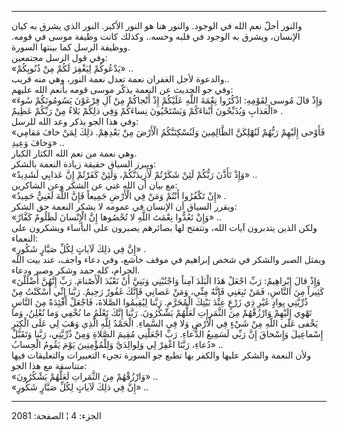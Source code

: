 ------------------------------------------------------------------------

والنور أجلّ نعم الله في الوجود. والنور هنا هو النور الأكبر. النور الذي
يشرق به كيان الإنسان، ويشرق به الوجود في قلبه وحسه.. وكذلك كانت وظيفة
موسى في قومه. ووظيفة الرسل كما بينتها السورة.  
وفي قول الرسل مجتمعين:  
«يَدْعُوكُمْ لِيَغْفِرَ لَكُمْ مِنْ ذُنُوبِكُمْ» ..  
والدعوة لأجل الغفران نعمة تعدل نعمة النور، وهي منه قريب..  
وفي جو الحديث عن النعمة يذكّر موسى قومه بأنعم الله عليهم:  
«وَإِذْ قالَ مُوسى لِقَوْمِهِ: اذْكُرُوا نِعْمَةَ اللَّهِ عَلَيْكُمْ إِذْ أَنْجاكُمْ مِنْ آلِ فِرْعَوْنَ
يَسُومُونَكُمْ سُوءَ الْعَذابِ وَيُذَبِّحُونَ أَبْناءَكُمْ وَيَسْتَحْيُونَ نِساءَكُمْ وَفِي ذلِكُمْ بَلاءٌ مِنْ
رَبِّكُمْ عَظِيمٌ» .  
وفي هذا الجو يذكر وعد الله للرسل:  
«فَأَوْحى إِلَيْهِمْ رَبُّهُمْ لَنُهْلِكَنَّ الظَّالِمِينَ وَلَنُسْكِنَنَّكُمُ الْأَرْضَ مِنْ بَعْدِهِمْ. ذلِكَ لِمَنْ خافَ
مَقامِي وَخافَ وَعِيدِ» ..  
وهي نعمة من نعم الله الكثار الكبار.  
ويبرز السياق حقيقة زيادة النعمة بالشكر:  
«وَإِذْ تَأَذَّنَ رَبُّكُمْ لَئِنْ شَكَرْتُمْ لَأَزِيدَنَّكُمْ، وَلَئِنْ كَفَرْتُمْ إِنَّ عَذابِي لَشَدِيدٌ» ..  
مع بيان أن الله غني عن الشكر وعن الشاكرين:  
«إِنْ تَكْفُرُوا أَنْتُمْ وَمَنْ فِي الْأَرْضِ جَمِيعاً فَإِنَّ اللَّهَ لَغَنِيٌّ حَمِيدٌ» .  
ويقرر السياق أن الإنسان في عمومه لا يشكر النعمة حق الشكر:  
«وَإِنْ تَعُدُّوا نِعْمَتَ اللَّهِ لا تُحْصُوها إِنَّ الْإِنْسانَ لَظَلُومٌ كَفَّارٌ» ..  
ولكن الذين يتدبرون آيات الله، وتتفتح لها بصائرهم يصبرون على البأساء
ويشكرون على النعماء:  
«إِنَّ فِي ذلِكَ لَآياتٍ لِكُلِّ صَبَّارٍ شَكُورٍ» .  
ويمثل الصبر والشكر في شخص إبراهيم في موقف خاشع، وفي دعاء واجف، عند بيت
الله الحرام، كله حمد وشكر وصبر ودعاء.  
«وَإِذْ قالَ إِبْراهِيمُ: رَبِّ اجْعَلْ هَذَا الْبَلَدَ آمِناً وَاجْنُبْنِي وَبَنِيَّ أَنْ نَعْبُدَ الْأَصْنامَ.
رَبِّ إِنَّهُنَّ أَضْلَلْنَ كَثِيراً مِنَ النَّاسِ، فَمَنْ تَبِعَنِي فَإِنَّهُ مِنِّي، وَمَنْ عَصانِي فَإِنَّكَ غَفُورٌ
رَحِيمٌ. رَبَّنا إِنِّي أَسْكَنْتُ مِنْ ذُرِّيَّتِي بِوادٍ غَيْرِ ذِي زَرْعٍ عِنْدَ بَيْتِكَ الْمُحَرَّمِ. رَبَّنا
لِيُقِيمُوا الصَّلاةَ، فَاجْعَلْ أَفْئِدَةً مِنَ النَّاسِ تَهْوِي إِلَيْهِمْ وَارْزُقْهُمْ مِنَ الثَّمَراتِ لَعَلَّهُمْ
يَشْكُرُونَ. رَبَّنا إِنَّكَ تَعْلَمُ ما نُخْفِي وَما نُعْلِنُ، وَما يَخْفى عَلَى اللَّهِ مِنْ شَيْءٍ فِي
الْأَرْضِ وَلا فِي السَّماءِ. الْحَمْدُ لِلَّهِ الَّذِي وَهَبَ لِي عَلَى الْكِبَرِ إِسْماعِيلَ وَإِسْحاقَ إِنَّ
رَبِّي لَسَمِيعُ الدُّعاءِ. رَبِّ اجْعَلْنِي مُقِيمَ الصَّلاةِ وَمِنْ ذُرِّيَّتِي، رَبَّنا وَتَقَبَّلْ دُعاءِ، رَبَّنَا
اغْفِرْ لِي وَلِوالِدَيَّ وَلِلْمُؤْمِنِينَ يَوْمَ يَقُومُ الْحِسابُ» ..  
ولأن النعمة والشكر عليها والكفر بها تطبع جو السورة تجيء التعبيرات
والتعليقات فيها متناسقة مع هذا الجو:  
«وَارْزُقْهُمْ مِنَ الثَّمَراتِ لَعَلَّهُمْ يَشْكُرُونَ» ..  
«إِنَّ فِي ذلِكَ لَآياتٍ لِكُلِّ صَبَّارٍ شَكُورٍ» ..

------------------------------------------------------------------------

الجزء: 4 ¦ الصفحة: 2081
